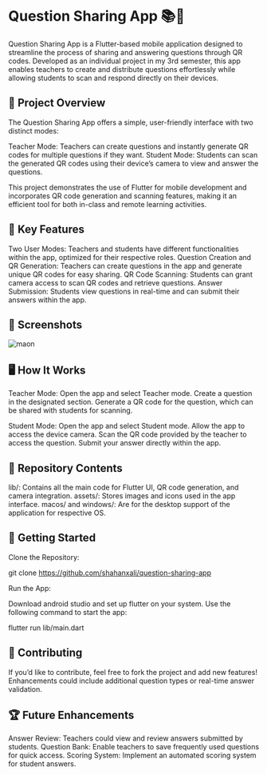 # Question Sharing App 📚📲

Question Sharing App is a Flutter-based mobile application designed to streamline the process of sharing and answering questions through QR codes. Developed as an individual project in my 3rd semester, this app enables teachers to create and distribute questions effortlessly while allowing students to scan and respond directly on their devices.

## 📘 Project Overview

The Question Sharing App offers a simple, user-friendly interface with two distinct modes:

Teacher Mode: Teachers can create questions and instantly generate QR codes for multiple questions if they want.
Student Mode: Students can scan the generated QR codes using their device’s camera to view and answer the questions.

This project demonstrates the use of Flutter for mobile development and incorporates QR code generation and scanning features, making it an efficient tool for both in-class and remote learning activities.

## 🔑 Key Features

Two User Modes: Teachers and students have different functionalities within the app, optimized for their respective roles.
Question Creation and QR Generation: Teachers can create questions in the app and generate unique QR codes for easy sharing.
QR Code Scanning: Students can grant camera access to scan QR codes and retrieve questions.
Answer Submission: Students view questions in real-time and can submit their answers within the app.

## 📸 Screenshots

![maon](https://github.com/user-attachments/assets/df8f0193-5bb0-4444-80e7-0ed7b0c6cafd)


## 🖥️ How It Works

Teacher Mode:
    Open the app and select Teacher mode.
    Create a question in the designated section.
    Generate a QR code for the question, which can be shared with students for scanning.

Student Mode:
    Open the app and select Student mode.
    Allow the app to access the device camera. 
    Scan the QR code provided by the teacher to access the question.
    Submit your answer directly within the app.

## 📂 Repository Contents

lib/: Contains all the main code for Flutter UI, QR code generation, and camera integration.
assets/: Stores images and icons used in the app interface.
macos/ and windows/: Are for the desktop support of the application for respective OS.

## 🚀 Getting Started

Clone the Repository:

git clone https://github.com/shahanxali/question-sharing-app

Run the App:

Download android studio and set up flutter on your system.
Use the following command to start the app:

  flutter run lib/main.dart

## 🤝 Contributing

If you’d like to contribute, feel free to fork the project and add new features! Enhancements could include additional question types or real-time answer validation.

## 🏆 Future Enhancements

Answer Review: Teachers could view and review answers submitted by students.
Question Bank: Enable teachers to save frequently used questions for quick access.
Scoring System: Implement an automated scoring system for student answers.
